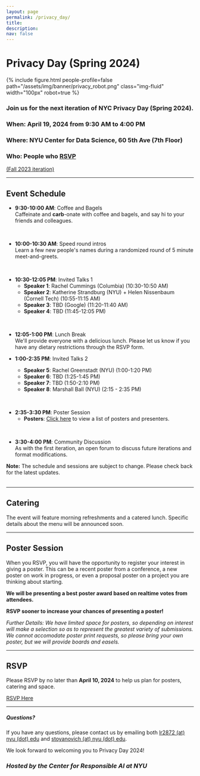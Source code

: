 ```yaml
---
layout: page
permalink: /privacy_day/
title: 
description:
nav: false
---
```


# Privacy Day (Spring 2024)

{% include figure.html people-profile=false path="/assets/img/banner/privacy_robot.png" class="img-fluid" width="100px" robot=true %}
<br>
### Join us for the **next iteration** of NYC Privacy Day (Spring 2024).  
### When: **April 19, 2024** from **9:30 AM to 4:00 PM**  
### Where: **NYU Center for Data Science, 60 5th Ave (7th Floor)**  
### Who: **People who [RSVP](https://forms.gle/qxCkwxNwKHs1Yejb7)**  
[(Fall 2023 iteration)](https://rachelcummings.com/nyc-privacy-day/)
<br>

***   

## Event Schedule

- **9:30-10:00 AM**: Coffee and Bagels  
  Caffeinate and **carb**-onate with coffee and bagels, and say hi to your friends and colleagues.
<br>

- **10:00-10:30 AM**: Speed round intros  
  Learn a few new people's names during a randomized round of 5 minute meet-and-greets.
<br>

- **10:30-12:05 PM**: Invited Talks 1
    - **Speaker 1**: Rachel Cummings (Columbia) (10:30-10:50 AM)
    - **Speaker 2**: Katherine Strandburg (NYU) + Helen Nissenbaum (Cornell Tech) (10:55-11:15 AM)
    - **Speaker 3**: TBD (Google) (11:20-11:40 AM)
    - **Speaker 4**: TBD (11:45-12:05 PM)  
<br>

- **12:05-1:00 PM**: Lunch Break  
  We'll provide everyone with a delicious lunch. Please let us know if you have any dietary restrictions through the RSVP form.
  
- **1:00-2:35 PM**: Invited Talks 2
    - **Speaker 5**: Rachel Greenstadt (NYU) (1:00-1:20 PM)
    - **Speaker 6**: TBD (1:25-1:45 PM)
    - **Speaker 7**: TBD (1:50-2:10 PM)
    - **Speaker 8**: Marshall Ball (NYU) (2:15 - 2:35 PM)   
<br>   
   
- **2:35-3:30 PM**: Poster Session  
    - **Posters**: [Click here](TBD) to view a list of posters and presenters.  
<br>
  
- **3:30-4:00 PM**: Community Discussion  
  As with the first iteration, an open forum to discuss future iterations and format modifications.

<div class="note">
<strong>Note:</strong> The schedule and sessions are subject to change. Please check back for the latest updates.
</div>   
<br>   

***  
      
## Catering

The event will feature morning refreshments and a catered lunch. Specific details about the menu will be announced soon.

***  

## Poster Session

When you RSVP, you will have the opportunity to register your interest in giving a poster. This can be a recent poster from a conference, a new poster on work in progress, or even a proposal poster on a project you are thinking about starting. 

**We will be presenting a best poster award based on realtime votes from attendees.**

**RSVP sooner to increase your chances of presenting a poster!**

*Further Details: We have limited space for posters, so depending on interest will make a selection so as to represent the greatest variety of submissions. We cannot accomodate poster print requests, so please bring your own poster, but we will provide boards and easels.*

***  

## RSVP  
Please RSVP by no later than **April 10, 2024** to help us plan for posters, catering and space.  

<div class="registration-link">
<a href="https://forms.gle/qxCkwxNwKHs1Yejb7">RSVP Here</a>
</div>

***  

<h5>Questions?</h5>

If you have any questions, please contact us by emailing both [lr2872 (at) nyu (dot) edu]() and [stoyanovich (at) nyu (dot) edu]().

We look forward to welcoming you to Privacy Day 2024!

### *Hosted by the Center for Responsible AI at NYU*

